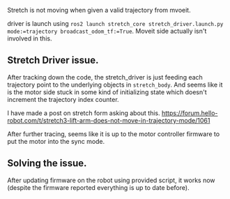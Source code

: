 
Stretch is not moving when given a valid trajectory from mvoeit.

driver is launch  using `ros2 launch stretch_core stretch_driver.launch.py mode:=trajectory broadcast_odom_tf:=True`. Moveit side actually isn't involved in this.

## Stretch Driver issue. 

After tracking down the code, the stretch_driver is just feeding each trajectory point to the underlying objects in `stretch_body`. And seems like it is the motor side stuck in some kind of initializing state which doesn't increment the trajectory index counter. 

I have made a post on stretch form asking about this. https://forum.hello-robot.com/t/stretch3-lift-arm-does-not-move-in-trajectory-mode/1061

After further tracing, seems like it is up to the motor controller firmware to put the motor into the sync mode.

## Solving the issue.

After updating firmware on the robot using provided script, it works now (despite the firmware reported everything is up to date before).

